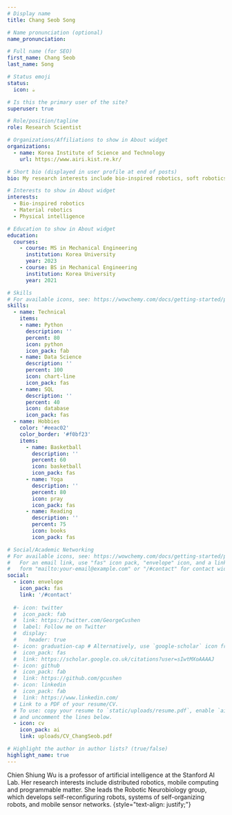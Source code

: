 ```yaml
---
# Display name
title: Chang Seob Song

# Name pronunciation (optional)
name_pronunciation: 

# Full name (for SEO)
first_name: Chang Seob
last_name: Song

# Status emoji
status:
  icon: ☕️

# Is this the primary user of the site?
superuser: true

# Role/position/tagline
role: Research Scientist

# Organizations/Affiliations to show in About widget
organizations:
  - name: Korea Institute of Science and Technology
    url: https://www.airi.kist.re.kr/

# Short bio (displayed in user profile at end of posts)
bio: My research interests include bio-inspired robotics, soft robotics, material robotics and physical intelligence.

# Interests to show in About widget
interests:
  - Bio-inspired robotics
  - Material robotics
  - Physical intelligence

# Education to show in About widget
education:
  courses:
    - course: MS in Mechanical Engineering
      institution: Korea University
      year: 2023
    - course: BS in Mechanical Engineering
      institution: Korea University
      year: 2021

# Skills
# For available icons, see: https://wowchemy.com/docs/getting-started/page-builder/#icons
skills:
  - name: Technical
    items:
    - name: Python
      description: ''
      percent: 80
      icon: python
      icon_pack: fab
    - name: Data Science
      description: ''
      percent: 100
      icon: chart-line
      icon_pack: fas
    - name: SQL
      description: ''
      percent: 40
      icon: database
      icon_pack: fas
  - name: Hobbies
    color: '#eeac02'
    color_border: '#f0bf23'
    items:
      - name: Basketball
        description: ''
        percent: 60
        icon: basketball
        icon_pack: fas
      - name: Yoga
        description: ''
        percent: 80
        icon: pray
        icon_pack: fas
      - name: Reading
        description: ''
        percent: 75
        icon: books
        icon_pack: fas

# Social/Academic Networking
# For available icons, see: https://wowchemy.com/docs/getting-started/page-builder/#icons
#   For an email link, use "fas" icon pack, "envelope" icon, and a link in the
#   form "mailto:your-email@example.com" or "/#contact" for contact widget.
social:
  - icon: envelope
    icon_pack: fas
    link: '/#contact'
  
  #- icon: twitter
  #  icon_pack: fab
  #  link: https://twitter.com/GeorgeCushen
  #  label: Follow me on Twitter
  #  display:
  #    header: true
  #- icon: graduation-cap # Alternatively, use `google-scholar` icon from `ai` icon pack
  #  icon_pack: fas
  #  link: https://scholar.google.co.uk/citations?user=sIwtMXoAAAAJ
  #- icon: github
  #  icon_pack: fab
  #  link: https://github.com/gcushen
  #- icon: linkedin
  #  icon_pack: fab
  #  link: https://www.linkedin.com/ 
  # Link to a PDF of your resume/CV.
  # To use: copy your resume to `static/uploads/resume.pdf`, enable `ai` icons in `params.yaml`,
  # and uncomment the lines below.
  - icon: cv
    icon_pack: ai
    link: uploads/CV_ChangSeob.pdf

# Highlight the author in author lists? (true/false)
highlight_name: true
---
```


Chien Shiung Wu is a professor of artificial intelligence at the Stanford AI Lab. Her research interests include distributed robotics, mobile computing and programmable matter. She leads the Robotic Neurobiology group, which develops self-reconfiguring robots, systems of self-organizing robots, and mobile sensor networks.
{style="text-align: justify;"}
